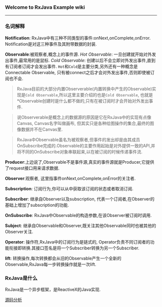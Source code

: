 ### Welcome to RxJava Example wiki

---


### 名词解释

**Notification**: RxJava中有三种不同类型的事件:onNext,onComplete,onError. Notification是对这三种事件及其附带数据的封装.

**Observable**:被观察者,概念上的事件源.
    *Hot Observable*: 一旦创建就开始对外发出事件,最常用的是鼠标.
    *Cold Observable*: 创建以后不会立即对外发出事件,直到有订阅者订阅才会发出事件.
    `Hot`和`Cold`是主要分类,另外还有一种概念是Connectable Observable, 只有被connect之后才会对外发出事件,否则即使被订阅也不会.
>RxJava目前的大部分内置Observerable(内置转换中产生的Observable)实现是`Cold Observable`,所以这里主要介绍的也是`Cold Observable`,
也就是*Observable创建时是什么都不做的,只有在被订阅时才会开始对外发出事件.

>说Observerable是概念上的数据源的原因是它在RxJava中的实现有点像Canvas, Canvas名字叫做画布, 但其实只是各种绘图操作的集合,最终的图像数据并不在Canvas里.

>RxJava中Observable虽名为被观察者,但事件的发出却是由其成员OnSubscribe完成的.Observable的主要作用起始是对外提供一致的API,并将不同的OnSubscribe对象串联起来,以在被订阅的时候传递事件流.

**Producer**:上边说了,Observable不是事件源,真实的事件源就是Producer,它提供了request接口用来请求数据.

**Observer**:观察者, 这里指事件onNext,onComplete,onError的关注者.

**Subscription**: 订阅行为,你可以从中获取该订阅的状态或者取消订阅.

**Subscriber**: 继承自Observer以及subscription, 代表一个订阅者,在Observer的基础上增加了subscription的功能.

**OnSubscribe**: RxJava中Observable的构造参数,在该Observer被订阅时调用.

**Subject**: 继承自Observable和Observer,既关注其他Observable同时也被其他的Observer关注.

**Operator**: 操作符,RxJava中的订阅行为是链式的, Operator负责不同订阅者的功能衔接即转换.其接口签名是将一个Subscriber转换为另一个Subscriber.

**lift**: 转换操作,每次转换都会从旧的Observable产生一个全新的Observable,RxJava每一步转换操作就是一次lift.

### RxJava是什么

RxJava是一个异步框架，是ReactiveX的Java实现.




[源码分析](http://git.ucweb.local/ucunion_frontend/rxjava-example/wikis/code_analyse)
